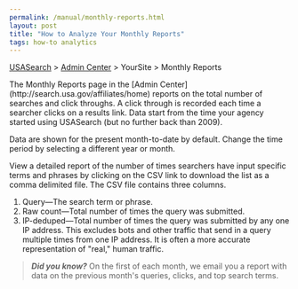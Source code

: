 ```yaml
---
permalink: /manual/monthly-reports.html
layout: post
title: "How to Analyze Your Monthly Reports"
tags: how-to analytics 
---
```

[USASearch](http://usasearch.howto.gov) > [Admin Center](http://search.usa.gov/affiliates/home) > YourSite > Monthly Reports

<p>The Monthly Reports page in the [Admin Center](http://search.usa.gov/affiliates/home) reports on the total number of searches and click throughs. A click through is recorded each time a searcher clicks on a results link. Data start from the time your agency started using USASearch (but no further back than 2009).</p>
<p>Data are shown for the present month-to-date by default. Change the time period by selecting a different year or month.</p>
<p>View a detailed report of the number of times searchers have input specific terms and phrases by clicking on the CSV link to download the list as a comma delimited file. The CSV file contains three columns.</p>
<ol><li>Query—The search term or phrase.</li>
<li>Raw count—Total number of times the query was submitted.</li>
<li>IP-deduped—Total number of times the query was submitted by any one IP address. This excludes bots and other traffic that send in a query multiple times from one IP address. It is often a more accurate representation of "real," human traffic.</li>
</ol><blockquote>
<p><em><strong>Did you know?</strong> </em>On the first of each month, we email you a report with data on the previous month's queries, clicks, and top search terms.</p>
</blockquote>